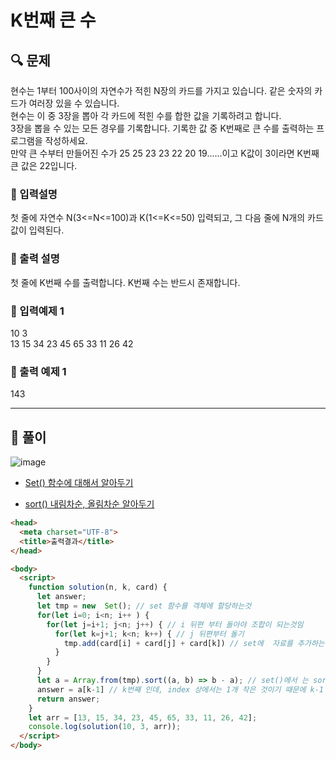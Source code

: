 # K번째 큰 수

##  🔍 문제 
현수는 1부터 100사이의 자연수가 적힌 N장의 카드를 가지고 있습니다. 같은 숫자의 카드가 여러장 있을 수 있습니다.  
현수는 이 중 3장을 뽑아 각 카드에 적힌 수를 합한 값을 기록하려고 합니다.  
3장을 뽑을 수 있는 모든 경우를 기록합니다. 기록한 값 중 K번째로 큰 수를 출력하는 프로그램을 작성하세요.  
만약 큰 수부터 만들어진 수가 25 25 23 23 22 20 19......이고 K값이 3이라면 K번째 큰 값은 22입니다.  



### 🔹 입력설명
첫 줄에 자연수 N(3<=N<=100)과 K(1<=K<=50) 입력되고, 그 다음 줄에 N개의 카드값이 입력된다.  

### 🔹 출력 설명
첫 줄에 K번째 수를 출력합니다. K번째 수는 반드시 존재합니다.


### 🔹 입력예제 1
10 3  
13 15 34 23 45 65 33 11 26 42   

### 🔹 출력 예제 1
143

----

##  📌 풀이
![image](https://user-images.githubusercontent.com/28912774/116966826-f99c6380-aceb-11eb-9cd2-180dfb717005.png)

- [Set() 함수에 대해서 알아두기](https://velog.io/@dolarge/Java-Script-Set-%EA%B3%BC-Map)

- [sort() 내림차순, 올림차순 알아두기](https://fluorite94.tistory.com/220)


```html
<head>
  <meta charset="UTF-8">
  <title>출력결과</title>
</head>

<body>
  <script>
    function solution(n, k, card) {
      let answer;
      let tmp = new  Set(); // set 함수를 객체에 할당하는것
      for(let i=0; i<n; i++ ) {
        for(let j=i+1; j<n; j++) { // i 뒤편 부터 돌아야 조합이 되는것임
          for(let k=j+1; k<n; k++) { // j 뒤편부터 돌기
            tmp.add(card[i] + card[j] + card[k]) // set에  자료를 추가하는 메소드는 add() , 그리고 3개 뽑아 내는 조합임
          }
        }
      }
      let a = Array.from(tmp).sort((a, b) => b - a); // set()에서 는 sort()를 할 수 없기 때문에 배열화 Array.from 한 후에 sort(내림차순) 해 주면 됨
      answer = a[k-1] // k번째 인데, index 상에서는 1개 작은 것이기 때문에 k-1
      return answer;
    }
    let arr = [13, 15, 34, 23, 45, 65, 33, 11, 26, 42];
    console.log(solution(10, 3, arr));
  </script>
</body>
```

